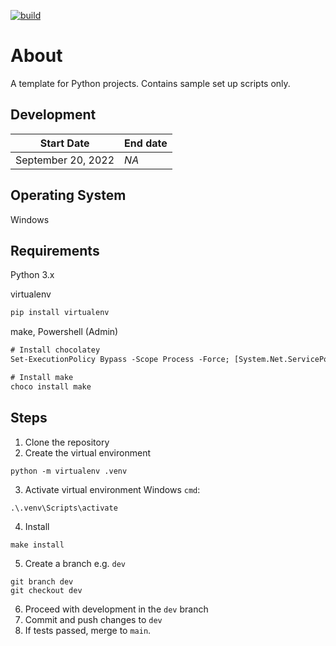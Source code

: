 [![build](https://github.com/maryletteroa/python-devops-win/actions/workflows/makefile.yml/badge.svg?branch=main)](https://github.com/maryletteroa/python-devops-win/actions/workflows/makefile.yml)
# About
A template for Python projects. Contains sample set up scripts only.

## Development
Start Date  | End date
-|-
September 20, 2022 | *NA*

## Operating System
Windows

## Requirements
Python 3.x 

virtualenv
```sh
pip install virtualenv
```
make, Powershell (Admin)
```ps
# Install chocolatey
Set-ExecutionPolicy Bypass -Scope Process -Force; [System.Net.ServicePointManager]::SecurityProtocol = [System.Net.ServicePointManager]::SecurityProtocol -bor 3072; iex ((New-Object System.Net.WebClient).DownloadString('https://community.chocolatey.org/install.ps1'))

# Install make
choco install make
```

## Steps

1. Clone the repository
2. Create the virtual environment
```
python -m virtualenv .venv
```
3. Activate virtual environment
Windows `cmd`:
```
.\.venv\Scripts\activate
```
4. Install
```
make install
```
5. Create a branch e.g. `dev`
```
git branch dev
git checkout dev
```
6. Proceed with development in the `dev` branch
7. Commit and push changes to `dev`
8. If tests passed, merge to `main`.